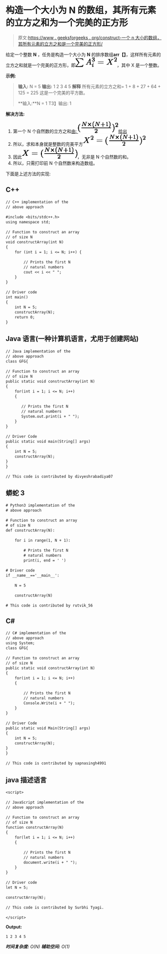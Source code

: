 # 构造一个大小为 N 的数组，其所有元素的立方之和为一个完美的正方形

> 原文:[https://www . geeksforgeeks . org/construct-一个 n 大小的数组，其所有元素的立方之和是一个完美的正方形/](https://www.geeksforgeeks.org/construct-an-array-of-size-n-whose-sum-of-cube-of-all-elements-is-a-perfect-square/)

给定一个整数 **N** ，任务是构造一个大小为 **N** 的排序数组**arr【】**，这样所有元素的立方之和就是一个完美的正方形，即![\sum_{}A_i^3=X^2  ](img/a5eda4030fcf9a3f152758016d070290.png "Rendered by QuickLaTeX.com")，其中 X 是一个整数。

**示例:**

> **输入:** N = 5
> **输出:** 1 2 3 4 5
> **解释**
> 所有元素的立方之和= 1 + 8 + 27 + 64 + 125 = 225
> 这是一个完美的平方数。
> 
> **输入:**N = 1
> T3】输出: 1

**解决方法:**

1.  第一个 N 个自然数的立方之和[由:
    ![(\frac{N \times(N+1)}{2})^2  ](img/5e49269452b3aced1a94042c645649c6.png "Rendered by QuickLaTeX.com")给出](https://www.geeksforgeeks.org/program-cube-sum-first-n-natural-numbers/)
2.  所以，求和本身就是整数的完美平方![X^2&=(\frac{N \times(N+1)}{2})^2  ](img/21f77ce97c65b5a90558055474bf819e.png "Rendered by QuickLaTeX.com")
3.  因此![X&=(\frac{N \times(N+1)}{2})  ](img/38c571af4955085dee6bd5c495242130.png "Rendered by QuickLaTeX.com")，无非是 N 个自然数的和。
4.  所以，只需打印前 N 个自然数来构造数组。

下面是上述方法的实现:

## C++

```
// C++ implementation of the
// above approach

#include <bits/stdc++.h>
using namespace std;

// Function to construct an array
// of size N
void constructArray(int N)
{
    for (int i = 1; i <= N; i++) {

        // Prints the first N
        // natural numbers
        cout << i << " ";
    }
}

// Driver code
int main()
{
    int N = 5;
    constructArray(N);
    return 0;
}
```

## Java 语言(一种计算机语言，尤用于创建网站)

```
// Java implementation of the
// above approach
class GFG{

// Function to construct an array
// of size N
public static void constructArray(int N)
{
    for(int i = 1; i <= N; i++)
    {

       // Prints the first N
       // natural numbers
       System.out.print(i + " ");
    }
}

// Driver Code
public static void main(String[] args)
{
    int N = 5;
    constructArray(N);
}
}

// This code is contributed by divyeshrabadiya07   
```

## 蟒蛇 3

```
# Python3 implementation of the
# above approach

# Function to construct an array
# of size N
def constructArray(N):

    for i in range(1, N + 1):

        # Prints the first N
        # natural numbers
        print(i, end = ' ')

# Driver code
if __name__=='__main__':

    N = 5

    constructArray(N)

# This code is contributed by rutvik_56   
```

## C#

```
// C# implementation of the
// above approach
using System;
class GFG{

// Function to construct an array
// of size N
public static void constructArray(int N)
{
    for(int i = 1; i <= N; i++)
    {

        // Prints the first N
        // natural numbers
        Console.Write(i + " ");
    }
}

// Driver Code
public static void Main(String[] args)
{
    int N = 5;
    constructArray(N);
}
}

// This code is contributed by sapnasingh4991
```

## java 描述语言

```
<script>

// JavaScript implementation of the
// above approach

// Function to construct an array
// of size N
function constructArray(N)
{
    for(let i = 1; i <= N; i++)
    {

        // Prints the first N
        // natural numbers
        document.write(i + " ");
    }
}

// Driver code
let N = 5;

constructArray(N);

// This code is contributed by Surbhi Tyagi.

</script>
```

**Output:** 

```
1 2 3 4 5
```

***时间复杂度:** O(N)*
***辅助空间:** O(1)*